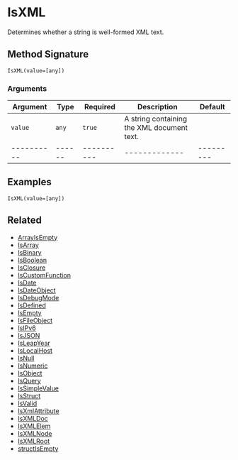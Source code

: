 # IsXML

Determines whether a string is well-formed XML text.

## Method Signature

```
IsXML(value=[any])
```

### Arguments

| Argument   | Type   | Required   | Description                                | Default   |
| ---------- | ------ | ---------- | ------------------------------------------ | --------- |
| `value`    | `any`  | `true`     | A string containing the XML document text. |           |
| ---------- | ------ | ---------- | -------------                              | --------- |

## Examples

```
IsXML(value=[any])
```

## Related

* [ArrayIsEmpty](arrayisempty.md)
* [IsArray](isarray.md)
* [IsBinary](isbinary.md)
* [IsBoolean](isboolean.md)
* [IsClosure](isclosure.md)
* [IsCustomFunction](iscustomfunction.md)
* [IsDate](isdate.md)
* [IsDateObject](isdateobject.md)
* [IsDebugMode](isdebugmode.md)
* [IsDefined](isdefined.md)
* [IsEmpty](isempty.md)
* [IsFileObject](isfileobject.md)
* [IsIPv6](isipv6.md)
* [IsJSON](isjson.md)
* [IsLeapYear](isleapyear.md)
* [IsLocalHost](islocalhost.md)
* [IsNull](isnull.md)
* [IsNumeric](isnumeric.md)
* [IsObject](isobject.md)
* [IsQuery](isquery.md)
* [IsSimpleValue](issimplevalue.md)
* [IsStruct](isstruct.md)
* [IsValid](isvalid.md)
* [IsXmlAttribute](isxmlattribute.md)
* [IsXMLDoc](isxmldoc.md)
* [IsXMLElem](isxmlelem.md)
* [IsXMLNode](isxmlnode.md)
* [IsXMLRoot](isxmlroot.md)
* [structIsEmpty](structisempty.md)
